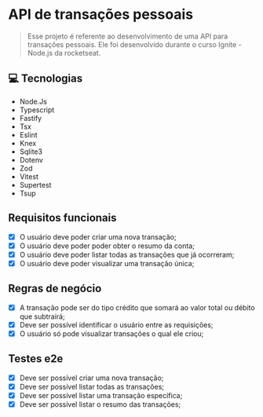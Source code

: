 # API de transações pessoais

> Esse projeto é referente ao desenvolvimento de uma API para transações pessoais. Ele foi desenvolvido durante o curso Ignite - Node.js da rocketseat.

## 💻 Tecnologias

- Node.Js
- Typescript
- Fastify
- Tsx
- Eslint
- Knex
- Sqlite3
- Dotenv
- Zod
- Vitest
- Supertest
- Tsup

## Requisitos funcionais

- [x] O usuário deve poder criar uma nova transação;
- [x] O usuário deve poder poder obter o resumo da conta;
- [x] O usuário deve poder listar todas as transações que já ocorreram; 
- [x] O usuário deve poder visualizar uma transação única; 

## Regras de negócio

- [x] A transação pode ser do tipo crédito que somará ao valor total ou débito que subtrairá;
- [x] Deve ser possível identificar o usuário entre as requisições;
- [x] O usuário só pode visualizar transações o qual ele criou; 

## Testes e2e

- [x] Deve ser possível criar uma nova transação; 
- [x] Deve ser possível listar todas as transações;
- [x] Deve ser possível listar uma transação específica;
- [x] Deve ser possível listar o resumo das transações;